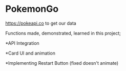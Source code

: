 # PokemonGo
 https://pokeapi.co to get our data


Functions made, demonstrated, learned in this project;

*API Integration 


*Card UI and animation 


*Implementing Restart Button (fixed doesn't animate)
